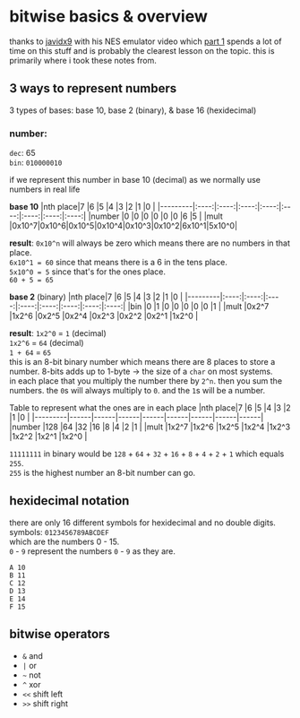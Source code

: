 # bitwise basics & overview

thanks to [javidx9](https://www.youtube.com/channel/UC-yuWVUplUJZvieEligKBkA) with his NES emulator video which [part 1](https://www.youtube.com/watch?v=F8kx56OZQhg&t=310s) spends a lot of time on this stuff and is probably the clearest lesson on the topic. this is primarily where i took these notes from.

## 3 ways to represent numbers

3 types of bases: base 10, base 2 (binary), & base 16 (hexidecimal)

### number:  
`dec`: 65   
`bin`: `010000010`

if we represent this number in base 10 (decimal) as we normally use numbers in real life 

**base 10**
|nth place|7     |6     |5     |4     |3     |2     |1     |0     |
|---------|:----:|:----:|:----:|:----:|:----:|:----:|:----:|:----:|
|number   |0     |0     |0     |0     |0     |0     |6     |5     |
|mult     |0x10^7|0x10^6|0x10^5|0x10^4|0x10^3|0x10^2|6x10^1|5x10^0|  


**result**: 
`0x10^n` will always be zero which means there are no numbers in that place.  
`6x10^1 = 60` since that means there is a 6 in the tens place.  
`5x10^0 = 5` since that's for the ones place.  
`60 + 5 = 65`

**base 2** (binary)
|nth place|7     |6     |5     |4     |3     |2     |1     |0     |
|---------|:----:|:----:|:----:|:----:|:----:|:----:|:----:|:----:|
|bin      |0     |1     |0     |0     |0     |0     |0     |1     |
|mult     |0x2^7 |1x2^6 |0x2^5 |0x2^4 |0x2^3 |0x2^2 |0x2^1 |1x2^0 |  

**result**: 
`1x2^0` = `1` (decimal)  
`1x2^6` = `64` (decimal)  
`1 + 64` = `65`  
this is an 8-bit binary number which means there are 8 places to store a number. 8-bits adds up to 1-byte -> the size of a `char` on most systems.  
in each place that you multiply the number there by `2^n`. then you sum the numbers. the `0`s will always multiply to `0`. and the `1`s will be a number.

Table to represent what the ones are in each place
|nth place|7     |6     |5     |4     |3     |2     |1     |0     |
|---------|------|------|------|------|------|------|------|------|
|number   |128   |64    |32    |16    |8     |4     |2     |1     |
|mult     |1x2^7 |1x2^6 |1x2^5 |1x2^4 |1x2^3 |1x2^2 |1x2^1 |1x2^0 |  


`11111111` in binary would be `128` + `64` + `32` + `16` + `8` + `4` + `2` + `1` which equals `255`.  
`255` is the highest number an 8-bit number can go.

## hexidecimal notation

there are only 16 different symbols for hexidecimal and no double digits.  
symbols: `0123456789ABCDEF`  
which are the numbers 0 - 15.  
`0` - `9` represent the numbers `0` - `9` as they are.  
```
A 10
B 11
C 12
D 13
E 14
F 15
```


## bitwise operators

- `&` and
- `|` or
- `~` not
- `^` xor
- `<<` shift left
- `>>` shift right